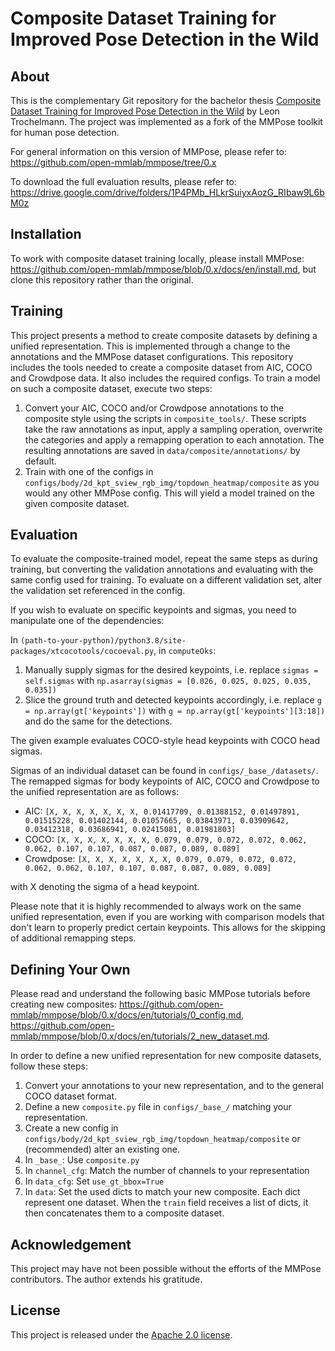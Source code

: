 # Composite Dataset Training for Improved Pose Detection in the Wild

## About
This is the complementary Git repository for the bachelor thesis [Composite Dataset Training for Improved Pose Detection in the Wild](https://drive.google.com/file/d/1xUniwrnlelJNW2X7cMq2CmSjTXZ77Z_z) by Leon Trochelmann.
The project was implemented as a fork of the MMPose toolkit for human pose detection.

For general information on this version of MMPose, please refer to: https://github.com/open-mmlab/mmpose/tree/0.x

To download the full evaluation results, please refer to: https://drive.google.com/drive/folders/1P4PMb_HLkrSuiyxAozG_RIbaw9L6bM0z

## Installation
To work with composite dataset training locally, please install MMPose: https://github.com/open-mmlab/mmpose/blob/0.x/docs/en/install.md, but clone this repository rather than the original.

## Training
This project presents a method to create composite datasets by defining a unified representation. This is implemented through a change to the annotations and the MMPose dataset configurations. This repository includes the tools needed to create a composite dataset from AIC, COCO and Crowdpose data. It also includes the required configs.
To train a model on such a composite dataset, execute two steps:
1. Convert your AIC, COCO and/or Crowdpose annotations to the composite style using the scripts in `composite_tools/`. These scripts take the raw annotations as input, apply a sampling operation, overwrite the categories and apply a remapping operation to each annotation. The resulting annotations are saved in `data/composite/annotations/` by default.
2. Train with one of the configs in `configs/body/2d_kpt_sview_rgb_img/topdown_heatmap/composite` as you would any other MMPose config. This will yield a model trained on the given composite dataset.

## Evaluation
To evaluate the composite-trained model, repeat the same steps as during training, but converting the validation annotations and evaluating with the same config used for training. To evaluate on a different validation set, alter the validation set referenced in the config.

If you wish to evaluate on specific keypoints and sigmas, you need to manipulate one of the dependencies:

In `(path-to-your-python)/python3.8/site-packages/xtcocotools/cocoeval.py`, in `computeOks`:
1. Manually supply sigmas for the desired keypoints, i.e. replace `sigmas = self.sigmas` with `np.asarray(sigmas = [0.026, 0.025, 0.025, 0.035, 0.035])`
2. Slice the ground truth and detected keypoints accordingly, i.e. replace `g = np.array(gt['keypoints'])` with `g = np.array(gt['keypoints'][3:18])` and do the same for the detections.

The given example evaluates COCO-style head keypoints with COCO head sigmas.

Sigmas of an individual dataset can be found in `configs/_base_/datasets/`. The remapped sigmas for body keypoints of AIC, COCO and Crowdpose to the unified representation are as follows:
- AIC: `[X, X, X, X, X, X, X, 0.01417709, 0.01388152, 0.01497891, 0.01515228, 0.01402144, 0.01057665, 0.03843971, 0.03909642, 0.03412318, 0.03686941, 0.02415081, 0.01981803]`
- COCO: `[X, X, X, X, X, X, X, 0.079, 0.079, 0.072, 0.072, 0.062, 0.062, 0.107, 0.107, 0.087, 0.087, 0.089, 0.089]`
- Crowdpose: `[X, X, X, X, X, X, X, 0.079, 0.079, 0.072, 0.072, 0.062, 0.062, 0.107, 0.107, 0.087, 0.087, 0.089, 0.089]`

with X denoting the sigma of a head keypoint.

Please note that it is highly recommended to always work on the same unified representation, even if you are working with comparison models that don't learn to properly predict certain keypoints. This allows for the skipping of additional remapping steps.

## Defining Your Own
Please read and understand the following basic MMPose tutorials before creating new composites: https://github.com/open-mmlab/mmpose/blob/0.x/docs/en/tutorials/0_config.md, https://github.com/open-mmlab/mmpose/blob/0.x/docs/en/tutorials/2_new_dataset.md.

In order to define a new unified representation for new composite datasets, follow these steps:
1. Convert your annotations to your new representation, and to the general COCO dataset format.
2. Define a new `composite.py` file in `configs/_base_/` matching your representation.
3. Create a new config in `configs/body/2d_kpt_sview_rgb_img/topdown_heatmap/composite` or (recommended) alter an existing one.
4. In `_base_`: Use `composite.py`
5. In `channel_cfg`: Match the number of channels to your representation
6. In `data_cfg`: Set `use_gt_bbox=True`
7. In `data`: Set the used dicts to match your new composite. Each dict represent one dataset. When the `train` field receives a list of dicts, it then concatenates them to a composite dataset.

## Acknowledgement
This project may have not been possible without the efforts of the MMPose contributors.
The author extends his gratitude.

## License

This project is released under the [Apache 2.0 license](LICENSE).
